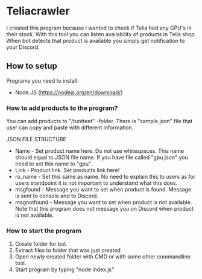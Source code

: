 # Teliacrawler
I created this program because i wanted to check if Telia had any GPU's in their stock. With this tool you can listen availability of products in Telia shop. When bot detects that product is available you simply get notification to your Discord.

## **How to setup**

Programs you need to install:
- Node.JS (https://nodejs.org/en/download/)

### **How to add products to the program?**

You can add products to "/tuotteet" -folder. There is "sample.json" file that user can copy and paste with different information.

JSON FILE STRUCTURE

- Name - Set product name here. Do not use whitespaces. This name should equal to JSON file name. If you have file called "gpu.json" you need to set this name to "gpu".
- Link - Product link. Set products link here!
- ro_name - Set this same as name. No need to explain this to users as for users standpoint it is not important to understand what this does.
- msgfound - Message you want to set when product is found. Message is sent to console and to Discord.
- msgnotfound - Message you want to set when product is not available. Note that this program does not message you on Discord when product is not available. 


###

### **How to start the program**

1. Create folder for bot
2. Extract files to folder that was just created
3. Open newly created folder with CMD or with some other commandline tool.
4. Start program by typing "node index.js"
